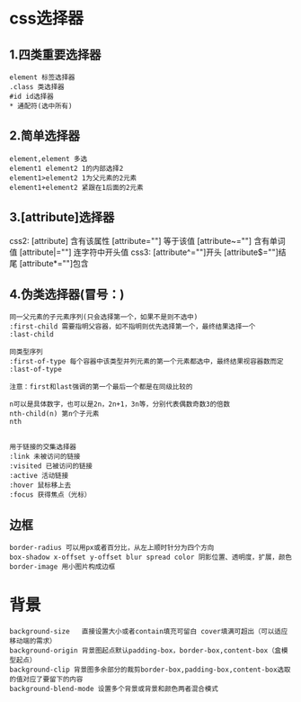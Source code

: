 # css选择器

## 1.四类重要选择器
    element 标签选择器
    .class 类选择器
    #id id选择器
    * 通配符(选中所有)

## 2.简单选择器
    element,element 多选
    element1 element2 1的内部选择2
    element1>element2 1为父元素的2元素
    element1+element2 紧跟在1后面的2元素

## 3.[attribute]选择器
   css2: 
    [attribute] 含有该属性
    [attribute=""] 等于该值
    [attribute~=""] 含有单词值
    [attribute|=""] 连字符中开头值
   css3: 
    [attribute^=""]开头
    [attribute$=""]结尾
    [attribute*=""]包含

## 4.伪类选择器(冒号：)
    同一父元素的子元素序列(只会选择第一个，如果不是则不选中)
    :first-child 需要指明父容器，如不指明则优先选择第一个，最终结果选择一个
    :last-child 

    同类型序列
    :first-of-type 每个容器中该类型并列元素的第一个元素都选中，最终结果视容器数而定
    :last-of-type 

    注意：first和last强调的第一个最后一个都是在同级比较的

    n可以是具体数字，也可以是2n，2n+1，3n等，分别代表偶数奇数3的倍数
    nth-child(n) 第n个子元素
    nth


    用于链接的交集选择器
    :link 未被访问的链接
    :visited 已被访问的链接
    :active 活动链接
    :hover 鼠标移上去
    :focus 获得焦点（光标）


## 边框
    border-radius 可以用px或者百分比，从左上顺时针分为四个方向
    box-shadow x-offset y-offset blur spread color 阴影位置、透明度，扩展，颜色
    border-image 用小图片构成边框   

# 背景
    background-size   直接设置大小或者contain填充可留白 cover填满可超出（可以适应移动端的需求）
    background-origin 背景图起点默认padding-box，border-box,content-box（盒模型起点）
    background-clip 背景图多余部分的裁剪border-box,padding-box,content-box选取的值对应了要留下的内容
    background-blend-mode 设置多个背景或背景和颜色两者混合模式

